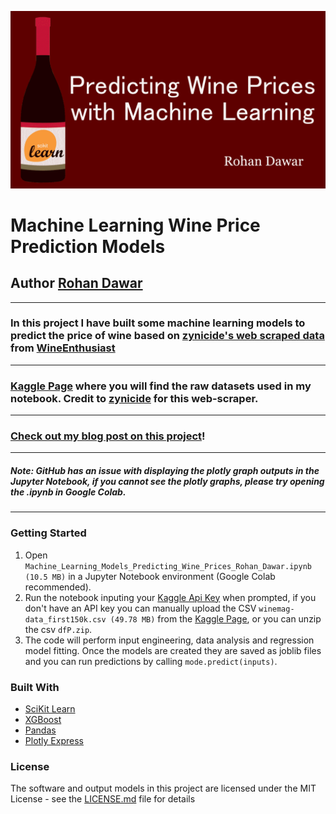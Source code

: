 ![HeaderBanner](https://raw.githubusercontent.com/Rohan-Dawar/ML-Wine-Price-Prediction/main/wineML.png)

# Machine Learning Wine Price Prediction Models
## Author [Rohan Dawar](https://www.rohandawar.com/)
---
### In this project I have built some machine learning models to predict the price of wine based on [zynicide's web scraped data](https://github.com/zackthoutt/wine-deep-learning) from [WineEnthusiast](https://www.winemag.com/)
---
### [Kaggle Page](https://www.kaggle.com/zynicide/wine-reviews) where you will find the raw datasets used in my notebook. Credit to [zynicide](https://www.kaggle.com/zynicide) for this web-scraper.
---
### [Check out my blog post on this project](https://www.rohandawar.com/post/predicting-wine-prices-with-machine-learning)!
---
##### *Note:* GitHub has an issue with displaying the plotly graph outputs in the Jupyter Notebook, if you cannot see the plotly graphs, please try opening the .ipynb in Google Colab.
---
### Getting Started
1. Open ```Machine_Learning_Models_Predicting_Wine_Prices_Rohan_Dawar.ipynb (10.5 MB)``` in a Jupyter Notebook environment (Google Colab recommended).
2. Run the notebook inputing your [Kaggle Api Key](https://www.kaggle.com/docs/api) when prompted, if you don't have an API key you can manually upload the CSV ```winemag-data_first150k.csv (49.78 MB)``` from the [Kaggle Page](https://www.kaggle.com/zynicide/wine-reviews), or you can unzip the csv ```dfP.zip```.
3. The code will perform input engineering, data analysis and regression model fitting. Once the models are created they are saved as joblib files and you can run predictions by calling ```mode.predict(inputs)```.

### Built With
* [SciKit Learn](https://scikit-learn.org/stable/)
* [XGBoost](https://xgboost.readthedocs.io/en/stable/)
* [Pandas](https://pandas.pydata.org/)
* [Plotly Express](https://plotly.com/python/plotly-express/)

### License
The software and output models in this project are licensed under the MIT License - see the [LICENSE.md](LICENSE.md) file for details
